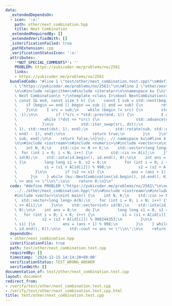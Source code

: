 ```yaml
---
data:
  _extendedDependsOn:
  - icon: ':x:'
    path: other/next_combination.hpp
    title: Next Combination
  _extendedRequiredBy: []
  _extendedVerifiedWith: []
  _isVerificationFailed: true
  _pathExtension: cpp
  _verificationStatusIcon: ':x:'
  attributes:
    '*NOT_SPECIAL_COMMENTS*': ''
    PROBLEM: https://yukicoder.me/problems/no/2561
    links:
    - https://yukicoder.me/problems/no/2561
  bundledCode: "#line 1 \"test/other/next_combination.test.cpp\"\n#define PROBLEM\
    \ \"https://yukicoder.me/problems/no/2561\"\n\n#line 2 \"other/next_combination.hpp\"\
    \n\n#include <algorithm>\n#include <iterator>\n\nnamespace ku {\n/**\n * @brief\
    \ Next Combination\n */\ntemplate <class I>\nbool NextCombination(const I& begin,\
    \ const I& end, const size_t k) {\n    const I sub = std::next(begin, k);\n\n\
    \    if (begin == end || begin == sub || end == sub) {\n        return false;\n\
    \    }\n\n    I src = sub;\n    while (begin != src) {\n        std::advance(src,\
    \ -1);\n\n        if (*src < *std::prev(end, 1)) {\n            I dst = sub;\n\
    \            while (*dst <= *src) {\n                std::advance(dst, 1);\n \
    \           }\n\n            std::iter_swap(src, dst);\n            std::rotate(std::next(src,\
    \ 1), std::next(dst, 1), end);\n            std::rotate(sub, std::next(sub, std::distance(dst,\
    \ end) - 1), end);\n\n            return true;\n        }\n    }\n\n    std::rotate(begin,\
    \ sub, end);\n\n    return false;\n}\n};  // namespace ku\n#line 4 \"test/other/next_combination.test.cpp\"\
    \n\n#include <iostream>\n#include <numeric>\n#include <vector>\n\nint main() {\n\
    \    int N, K;\n    std::cin >> N >> K;\n    std::vector<long long> A(N);\n  \
    \  for (int i = 0; i < N; i++) {\n        std::cin >> A[i];\n    }\n\n    std::vector<int>\
    \ id(N);\n    std::iota(id.begin(), id.end(), 0);\n\n    int ans = 0;\n    do\
    \ {\n        long long s1 = 0, s2 = 0;\n        for (int i = 0; i < K; i++) {\n\
    \            s1 = (s1 + A[id[i]]) % 998;\n            s2 = (s2 + A[id[i]]) % 998244353;\n\
    \        }\n\n        if (s2 <= s1) {\n            ans = (ans + 1) % 998;\n  \
    \      }\n    } while (ku::NextCombination(id.begin(), id.end(), K));\n\n    std::cout\
    \ << ans << \"\\n\";\n\n    return 0;\n}\n"
  code: "#define PROBLEM \"https://yukicoder.me/problems/no/2561\"\n\n#include \"\
    ../../other/next_combination.hpp\"\n\n#include <iostream>\n#include <numeric>\n\
    #include <vector>\n\nint main() {\n    int N, K;\n    std::cin >> N >> K;\n  \
    \  std::vector<long long> A(N);\n    for (int i = 0; i < N; i++) {\n        std::cin\
    \ >> A[i];\n    }\n\n    std::vector<int> id(N);\n    std::iota(id.begin(), id.end(),\
    \ 0);\n\n    int ans = 0;\n    do {\n        long long s1 = 0, s2 = 0;\n     \
    \   for (int i = 0; i < K; i++) {\n            s1 = (s1 + A[id[i]]) % 998;\n \
    \           s2 = (s2 + A[id[i]]) % 998244353;\n        }\n\n        if (s2 <=\
    \ s1) {\n            ans = (ans + 1) % 998;\n        }\n    } while (ku::NextCombination(id.begin(),\
    \ id.end(), K));\n\n    std::cout << ans << \"\\n\";\n\n    return 0;\n}\n"
  dependsOn:
  - other/next_combination.hpp
  isVerificationFile: true
  path: test/other/next_combination.test.cpp
  requiredBy: []
  timestamp: '2024-12-15 14:14:20+09:00'
  verificationStatus: TEST_WRONG_ANSWER
  verifiedWith: []
documentation_of: test/other/next_combination.test.cpp
layout: document
redirect_from:
- /verify/test/other/next_combination.test.cpp
- /verify/test/other/next_combination.test.cpp.html
title: test/other/next_combination.test.cpp
---
```

